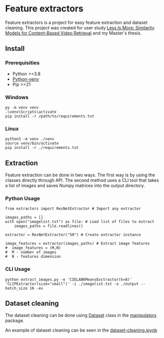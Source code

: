 # Feature extractors

Feature extractors is a project for easy feature extraction and dataset cleaning.
This project was created for user study [Less Is More: Similarity Models for Content-Based Video Retrieval](https://doi.org/10.1007/978-3-031-27818-1_5) and my Master's thesis.

## Install

### Prerequisities

 - Python >=3.8
 - [Python-venv](https://packaging.python.org/en/latest/guides/installing-using-pip-and-virtual-environments/#creating-a-virtual-environment)
 - Pip >=21

### Windows
```
py -m venv venv
.\venv\Scripts\activate
pip install -r /path/to/requirements.txt
```

### Linux
```
python3 -m venv ./venv
source venv/bin/activate
pip install -r ./requirements.txt
```

## Extraction

Feature extraction can be done in two ways. The first way is by using the classes directly through API.
The second method uses a CLI tool that takes a list of images and saves Numpy matrices into the output directory.

### Python Usage

```
from extractors import ResNetExtractor # Import any extractor

images_paths = []
with open("imagelist.txt") as file: # Load list of files to extract
    images_paths = file.readlines()

extractor = ResNetExtractor("50") # Create extractor instance

image_features = extractor(images_paths) # Extract image features
#  image_features = (M,N)
#  M - number of images
#  N - features dimension
```

### CLI Usage

```
python extract_images.py -e 'CIELABKMeansExctractor(k=8)' 'CLIPExtractor(size="small")' -i ./imagelist.txt -o ./output --batch_size 16 -ev
```

## Dataset cleaning

The dataset cleaning can be done using [Dataset](manipulators.html#manipulators.dataset.Dataset) class in the [manipulators](manipulators.html) package.

An example of dataset cleaning can be seen in the [dataset-cleaning.ipynb](https://github.com/Anophel/feature-extractor/blob/master/dataset_cleaning.ipynb)
